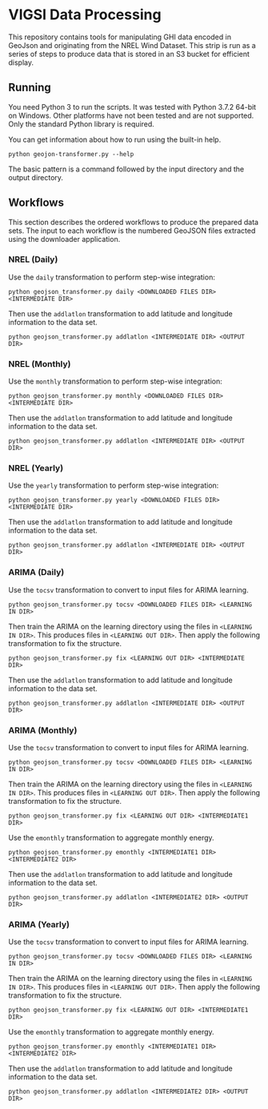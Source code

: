 # VIGSI Data Processing

This repository contains tools for manipulating GHI data encoded in GeoJson and
originating from the NREL Wind Dataset. This strip is run as a series of steps
to produce data that is stored in an S3 bucket for efficient display.

## Running

You need Python 3 to run the scripts. It was tested with Python 3.7.2 64-bit on
Windows. Other platforms have not been tested and are not supported. Only the
standard Python library is required.

You can get information about how to run using the built-in help.

```
python geojon-transformer.py --help
```

The basic pattern is a command followed by the input directory and the output
directory.

## Workflows

This section describes the ordered workflows to produce the prepared data sets.
The input to each workflow is the numbered GeoJSON files extracted using the
downloader application.

### NREL (Daily)

Use the `daily` transformation to perform step-wise integration:

```
python geojson_transformer.py daily <DOWNLOADED FILES DIR> <INTERMEDIATE DIR>
```

Then use the `addlatlon` transformation to add latitude and longitude information
to the data set.

```
python geojson_transformer.py addlatlon <INTERMEDIATE DIR> <OUTPUT DIR>
```

### NREL (Monthly)

Use the `monthly` transformation to perform step-wise integration:

```
python geojson_transformer.py monthly <DOWNLOADED FILES DIR> <INTERMEDIATE DIR>
```

Then use the `addlatlon` transformation to add latitude and longitude information
to the data set.

```
python geojson_transformer.py addlatlon <INTERMEDIATE DIR> <OUTPUT DIR>
```

### NREL (Yearly)

Use the `yearly` transformation to perform step-wise integration:

```
python geojson_transformer.py yearly <DOWNLOADED FILES DIR> <INTERMEDIATE DIR>
```

Then use the `addlatlon` transformation to add latitude and longitude information
to the data set.

```
python geojson_transformer.py addlatlon <INTERMEDIATE DIR> <OUTPUT DIR>
```

### ARIMA (Daily)

Use the `tocsv` transformation to convert to input files for ARIMA learning.

```
python geojson_transformer.py tocsv <DOWNLOADED FILES DIR> <LEARNING IN DIR>
```

Then train the ARIMA on the learning directory using the files in
`<LEARNING IN DIR>`. This produces files in `<LEARNING OUT DIR>`. Then apply
the following transformation to fix the structure.

```
python geojson_transformer.py fix <LEARNING OUT DIR> <INTERMEDIATE DIR>
```

Then use the `addlatlon` transformation to add latitude and longitude information
to the data set.

```
python geojson_transformer.py addlatlon <INTERMEDIATE DIR> <OUTPUT DIR>
```

### ARIMA (Monthly)

Use the `tocsv` transformation to convert to input files for ARIMA learning.

```
python geojson_transformer.py tocsv <DOWNLOADED FILES DIR> <LEARNING IN DIR>
```

Then train the ARIMA on the learning directory using the files in
`<LEARNING IN DIR>`. This produces files in `<LEARNING OUT DIR>`. Then apply
the following transformation to fix the structure.

```
python geojson_transformer.py fix <LEARNING OUT DIR> <INTERMEDIATE1 DIR>
```

Use the `emonthly` transformation to aggregate monthly energy.

```
python geojson_transformer.py emonthly <INTERMEDIATE1 DIR> <INTERMEDIATE2 DIR>
```

Then use the `addlatlon` transformation to add latitude and longitude information
to the data set.

```
python geojson_transformer.py addlatlon <INTERMEDIATE2 DIR> <OUTPUT DIR>
```

### ARIMA (Yearly)

Use the `tocsv` transformation to convert to input files for ARIMA learning.

```
python geojson_transformer.py tocsv <DOWNLOADED FILES DIR> <LEARNING IN DIR>
```

Then train the ARIMA on the learning directory using the files in
`<LEARNING IN DIR>`. This produces files in `<LEARNING OUT DIR>`. Then apply
the following transformation to fix the structure.

```
python geojson_transformer.py fix <LEARNING OUT DIR> <INTERMEDIATE1 DIR>
```

Use the `emonthly` transformation to aggregate monthly energy.

```
python geojson_transformer.py emonthly <INTERMEDIATE1 DIR> <INTERMEDIATE2 DIR>
```

Then use the `addlatlon` transformation to add latitude and longitude information
to the data set.

```
python geojson_transformer.py addlatlon <INTERMEDIATE2 DIR> <OUTPUT DIR>
```
